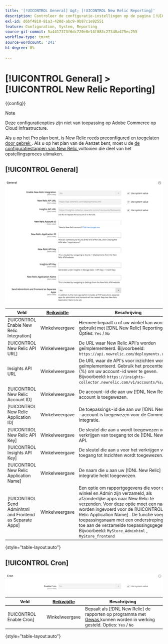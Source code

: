 ```yaml
---
title: '[!UICONTROL General] &gt; [!UICONTROL New Relic Reporting]'
description: Controleer de configuratie-instellingen op de pagina [!UICONTROL General] &gt; [!UICONTROL New Relic Reporting] van Commerce Admin.
exl-id: d6bf4810-81a3-420d-abc9-9b87c1e92551
feature: Configuration, System, Reporting
source-git-commit: 5a4417373f6dc720e8e14f883c27348a475ec255
workflow-type: tm+mt
source-wordcount: '241'
ht-degree: 0%

---
```


# [!UICONTROL General] > [!UICONTROL New Relic Reporting]

{{config}}

>[!NOTE]
>Deze configuratieopties zijn niet van toepassing op Adobe Commerce op Cloud Infrastructure.
>
>Als u op het Pro plan bent, is New Relic reeds [ preconfigured en toegelaten door gebrek ](https://experienceleague.adobe.com/docs/commerce-cloud-service/user-guide/monitor/new-relic/new-relic-service.html). Als u op het plan van de Aanzet bent, moet u de [ de configuratiestappen van New Relic ](https://experienceleague.adobe.com/docs/commerce-cloud-service/user-guide/monitor/new-relic/account-management.html#configure-new-relic-for-starter-environment) voltooien die deel van het opstellingsproces uitmaken.

## [!UICONTROL General]

![ Algemeen ](./assets/new-relic-reporting-general.png)<!-- zoom -->

<!-- [General](https://experienceleague.adobe.com/en/docs/commerce-admin/start/reporting/new-relic-reporting) -->

| Veld | [ Reikwijdte ](../../getting-started/websites-stores-views.md#scope-settings) | Beschrijving |
|--- |--- |--- |
| [!UICONTROL Enable New Relic Integration] | Winkelweergave | Hiermee bepaalt u of uw winkel kan worden gebruikt met [!DNL New Relic] Reporting. Opties: `Yes` / `No` |
| [!UICONTROL New Relic API URL] | Winkelweergave | De URL waar New Relic API&#39;s worden geïmplementeerd. Bijvoorbeeld: `https://api.newrelic.com/deployments.xml` |
| Insights API URL | Winkelweergave | De URL waar de API&#39;s voor inzichten worden geïmplementeerd. Gebruik het procentteken (%) om uw account-id weer te geven. Bijvoorbeeld: `https://insights-collector.newrelic.com/v1/accounts/%s/events` |
| [!UICONTROL New Relic Account ID] | Winkelweergave | De account-id die aan uw [!DNL New Relic] -account is toegewezen. |
| [!UICONTROL New Relic Application ID] | Winkelweergave | De toepassings-id die aan uw [!DNL New Relic] -account is toegewezen voor de Commerce-integratie. |
| [!UICONTROL New Relic API Key] | Winkelweergave | De sleutel die aan u wordt toegewezen voor het verkrijgen van toegang tot de [!DNL New Relic] API. |
| [!UICONTROL Insights API Key] | Winkelweergave | De sleutel die aan u voor het verkrijgen van toegang tot Inzichten wordt toegewezen. |
| [!UICONTROL New Relic Application Name] | Winkelweergave | De naam die u aan uw [!DNL New Relic] integratie hebt toegewezen. |
| [!UICONTROL Send Adminhtml and Frontend as Separate Apps] | Winkelweergave | Een optie om rapportgegevens die voor de winkel en Admin zijn verzameld, als afzonderlijke apps naar New Relic te verzenden. Voor deze optie moet een naam worden ingevoerd voor de [!UICONTROL New Relic Application Name] . De functie voegt de toepassingsnaam met een onderstrepingsteken toe aan de verzamelde toepassingsgegevens. Bijvoorbeeld: `MyStore_Adminhtml` , `MyStore_frontend` |

{style="table-layout:auto"}

## [!UICONTROL Cron]

![ Uitsnede ](./assets/new-relic-reporting-cron.png)<!-- zoom -->

<!-- Cron](https://experienceleague.adobe.com/en/docs/commerce-admin/systems/tools/cron) -->

| Veld | [ Reikwijdte ](../../getting-started/websites-stores-views.md#scope-settings) | Beschrijving |
|--- |--- |--- |
| [!UICONTROL Enable Cron] | Winkelweergave | Bepaalt als [!DNL New Relic] de rapporten op programma met [ Gewas ](../../systems/cron.md) kunnen worden in werking gesteld. Opties: `Yes` / `No` |

{style="table-layout:auto"}
